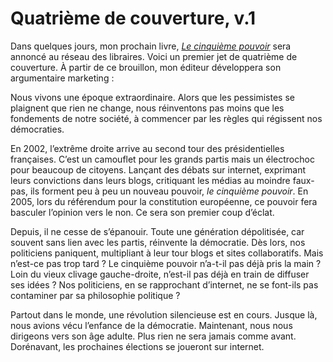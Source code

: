 # Quatrième de couverture, v.1

Dans quelques jours, mon prochain livre, [*Le cinquième pouvoir*](http://blog.tcrouzet.com/2006/08/22/le-cinquieme-pouvoir/) sera annoncé au réseau des libraires. Voici un premier jet de quatrième de couverture. À partir de ce brouillon, mon éditeur développera son argumentaire marketing :<span id="more-200"></span>

Nous vivons une époque extraordinaire. Alors que les pessimistes se plaignent que rien ne change, nous réinventons pas moins que les fondements de notre société, à commencer par les règles qui régissent nos démocraties.

En 2002, l’extrême droite arrive au second tour des présidentielles françaises. C’est un camouflet pour les grands partis mais un électrochoc pour beaucoup de citoyens. Lançant des débats sur internet, exprimant leurs convictions dans leurs blogs, critiquant les médias au moindre faux-pas, ils forment peu à peu un nouveau pouvoir, *le cinquième pouvoir*. En 2005, lors du référendum pour la constitution européenne, ce pouvoir fera basculer l’opinion vers le non. Ce sera son premier coup d’éclat.

Depuis, il ne cesse de s’épanouir. Toute une génération dépolitisée, car souvent sans lien avec les partis, réinvente la démocratie. Dès lors, nos politiciens paniquent, multipliant à leur tour blogs et sites collaboratifs. Mais n’est-ce pas trop tard ? Le cinquième pouvoir n’a-t-il pas déjà pris la main ? Loin du vieux clivage gauche-droite, n’est-il pas déjà en train de diffuser ses idées ? Nos politiciens, en se rapprochant d’internet, ne se font-ils pas contaminer par sa philosophie politique ?

Partout dans le monde, une révolution silencieuse est en cours. Jusque là, nous avions vécu l’enfance de la démocratie. Maintenant, nous nous dirigeons vers son âge adulte. Plus rien ne sera jamais comme avant. Dorénavant, les prochaines élections se joueront sur internet.